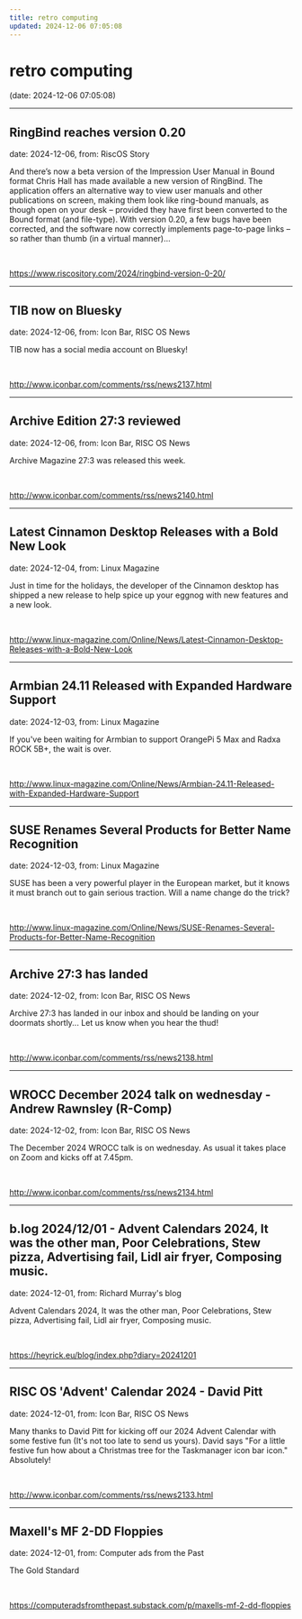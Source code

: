 ```yaml
---
title: retro computing
updated: 2024-12-06 07:05:08
---
```


# retro computing

(date: 2024-12-06 07:05:08)

---

## RingBind reaches version 0.20

date: 2024-12-06, from: RiscOS Story

And there&#8217;s now a beta version of the Impression User Manual in Bound format Chris Hall has made available a new version of RingBind. The application offers an alternative way to view user manuals and other publications on screen, making them look like ring-bound manuals, as though open on your desk &#8211; provided they have first been converted to the Bound format (and file-type). With version 0.20, a few bugs have been corrected, and the software now correctly implements page-to-page links &#8211; so rather than thumb (in a virtual manner)&#8230; 

<br> 

<https://www.riscository.com/2024/ringbind-version-0-20/>

---

## TIB now on Bluesky

date: 2024-12-06, from: Icon Bar, RISC OS News

TIB now has a social media account on Bluesky! 

<br> 

<http://www.iconbar.com/comments/rss/news2137.html>

---

## Archive Edition 27:3 reviewed

date: 2024-12-06, from: Icon Bar, RISC OS News

Archive Magazine 27:3 was released this week. 

<br> 

<http://www.iconbar.com/comments/rss/news2140.html>

---

## Latest Cinnamon Desktop Releases with a Bold New Look

date: 2024-12-04, from: Linux Magazine

<p>Just in time for the holidays, the developer of the Cinnamon desktop has shipped a new release to help spice up your eggnog with new features and a new look.</p> 

<br> 

<http://www.linux-magazine.com/Online/News/Latest-Cinnamon-Desktop-Releases-with-a-Bold-New-Look>

---

## Armbian 24.11 Released with Expanded Hardware Support

date: 2024-12-03, from: Linux Magazine

<p>If you've been waiting for Armbian to support OrangePi 5 Max and Radxa ROCK 5B+, the wait is over.</p> 

<br> 

<http://www.linux-magazine.com/Online/News/Armbian-24.11-Released-with-Expanded-Hardware-Support>

---

## SUSE Renames Several Products for Better Name Recognition

date: 2024-12-03, from: Linux Magazine

<p>SUSE has been a very powerful player in the European market, but it knows it must branch out to gain serious traction. Will a name change do the trick?</p> 

<br> 

<http://www.linux-magazine.com/Online/News/SUSE-Renames-Several-Products-for-Better-Name-Recognition>

---

## Archive 27:3 has landed

date: 2024-12-02, from: Icon Bar, RISC OS News

Archive 27:3 has landed in our inbox and should be landing on your doormats shortly... Let us know when you hear the thud! 

<br> 

<http://www.iconbar.com/comments/rss/news2138.html>

---

## WROCC December 2024 talk on wednesday - Andrew Rawnsley (R-Comp)

date: 2024-12-02, from: Icon Bar, RISC OS News

The December 2024 WROCC talk is on wednesday. As usual it takes place on Zoom and kicks off at 7.45pm. 

<br> 

<http://www.iconbar.com/comments/rss/news2134.html>

---

## b.log 2024/12/01 - Advent Calendars 2024, It was the other man, Poor Celebrations, Stew pizza, Advertising fail, Lidl air fryer, Composing music.

date: 2024-12-01, from: Richard Murray's blog

Advent Calendars 2024, It was the other man, Poor Celebrations, Stew pizza, Advertising fail, Lidl air fryer, Composing music. 

<br> 

<https://heyrick.eu/blog/index.php?diary=20241201>

---

## RISC OS 'Advent' Calendar 2024 - David Pitt

date: 2024-12-01, from: Icon Bar, RISC OS News

Many thanks to David Pitt for kicking off our 2024 Advent Calendar with some festive fun (It's not too late to send us yours). David says "For a little festive fun how about a Christmas tree for the Taskmanager icon bar icon." Absolutely! 

<br> 

<http://www.iconbar.com/comments/rss/news2133.html>

---

## Maxell's MF 2-DD Floppies

date: 2024-12-01, from: Computer ads from the Past

The Gold Standard 

<br> 

<https://computeradsfromthepast.substack.com/p/maxells-mf-2-dd-floppies>

